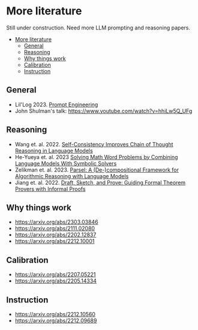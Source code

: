 # More literature 

Still under construction. Need more LLM prompting and reasoning papers. 

- [More literature](#more-literature)
  - [General](#general)
  - [Reasoning](#reasoning)
  - [Why things work](#why-things-work)
  - [Calibration](#calibration)
  - [Instruction](#instruction)


## General 

* Lil'Log 2023. [Prompt Engineering](https://lilianweng.github.io/posts/2023-03-15-prompt-engineering/)
* John Shulman's talk: https://www.youtube.com/watch?v=hhiLw5Q_UFg

## Reasoning 
* Wang et. al. 2022. [Self-Consistency Improves Chain of Thought Reasoning in Language Models](https://arxiv.org/abs/2203.11171)
* He-Yueya et. al. 2023 [Solving Math Word Problems by Combining Language Models With Symbolic Solvers](https://arxiv.org/abs/2304.09102)
* Zelikman et. al. 2023. [Parsel: A (De-)compositional Framework for Algorithmic Reasoning with Language Models](https://arxiv.org/abs/2212.10561)
* Jiang et. al. 2022. [Draft, Sketch, and Prove: Guiding Formal Theorem Provers with Informal Proofs](https://arxiv.org/abs/2210.12283) 


## Why things work  
* https://arxiv.org/abs/2303.03846
* https://arxiv.org/abs/2111.02080
* https://arxiv.org/abs/2202.12837
* https://arxiv.org/abs/2212.10001

## Calibration
* https://arxiv.org/abs/2207.05221
* https://arxiv.org/abs/2205.14334

## Instruction 
* https://arxiv.org/abs/2212.10560
* https://arxiv.org/abs/2212.09689
